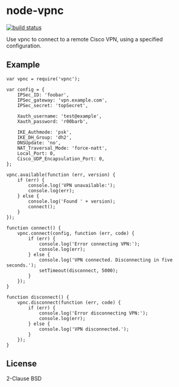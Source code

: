 node-vpnc
=========

[![build status](https://secure.travis-ci.org/calmh/node-vpnc.png)](http://travis-ci.org/calmh/node-vpnc)

Use vpnc to connect to a remote Cisco VPN, using a specified configuration.

Example
-------

    var vpnc = require('vpnc');
    
    var config = {
        IPSec_ID: 'foobar',
        IPSec_gateway: 'vpn.example.com',
        IPSec_secret: 'topSecret',
    
        Xauth_username: 'test@example',
        Xauth_password: 'r00barb',
    
        IKE_Authmode: 'psk',
        IKE_DH_Group: 'dh2',
        DNSUpdate: 'no',
        NAT_Traversal_Mode: 'force-natt',
        Local_Port: 0,
        Cisco_UDP_Encapsulation_Port: 0,
    };
    
    vpnc.available(function (err, version) {
        if (err) {
            console.log('VPN unavailable:');
            console.log(err);
        } else {
            console.log('Found ' + version);
            connect();
        }
    });
    
    function connect() {
        vpnc.connect(config, function (err, code) {
            if (err) {
                console.log('Error connecting VPN:');
                console.log(err);
            } else {
                console.log('VPN connected. Disconnecting in five seconds.');
                setTimeout(disconnect, 5000);
            }
        });
    }
    
    function disconnect() {
        vpnc.disconnect(function (err, code) {
            if (err) {
                console.log('Error disconnecting VPN:');
                console.log(err);
            } else {
                console.log('VPN disconnected.');
            }
        });
    }

License
-------

2-Clause BSD

